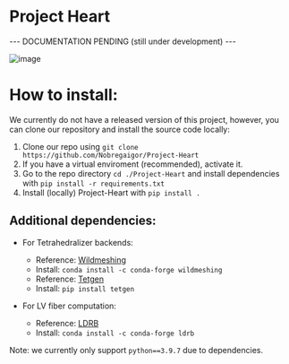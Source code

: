 # Project Heart

--- DOCUMENTATION PENDING (still under development) ---


![image](https://user-images.githubusercontent.com/42748242/162364034-682412ea-9753-4ab5-8985-abded0a8e75b.png)


# How to install:

We currently do not have a released version of this project, however, you can clone our repository and install the source code locally:

1) Clone our repo using `git clone https://github.com/Nobregaigor/Project-Heart`
2) If you have a virtual enviroment (recommended), activate it.
3) Go to the repo directory `cd ./Project-Heart` and install dependencies with `pip install -r requirements.txt`
4) Install (locally) Project-Heart with `pip install .`

## Additional dependencies:

- For Tetrahedralizer backends:
  - Reference: [Wildmeshing](https://wildmeshing.github.io/python/)
  - Install: `conda install -c conda-forge wildmeshing`
  - Reference: [Tetgen](https://tetgen.pyvista.org/)
  - Install: `pip install tetgen`

- For LV fiber computation: 
  - Reference: [LDRB](https://github.com/finsberg/ldrb/)
  - Install: `conda install -c conda-forge ldrb`


Note: we currently only support `python==3.9.7` due to dependencies.
